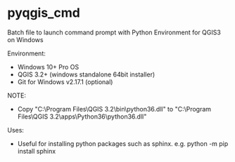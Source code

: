 # pyqgis_cmd
Batch file to launch command prompt with Python Environment for QGIS3 on Windows

Environment:
- Windows 10+ Pro OS
- QGIS 3.2+ (windows standalone 64bit installer)
- Git for Windows v2.17.1 (optional)

NOTE:
- Copy "C:\Program Files\QGIS 3.2\bin\python36.dll" to "C:\Program Files\QGIS 3.2\apps\Python36\python36.dll"

Uses:
- Useful for installing python packages such as sphinx.  e.g. python -m pip install sphinx
